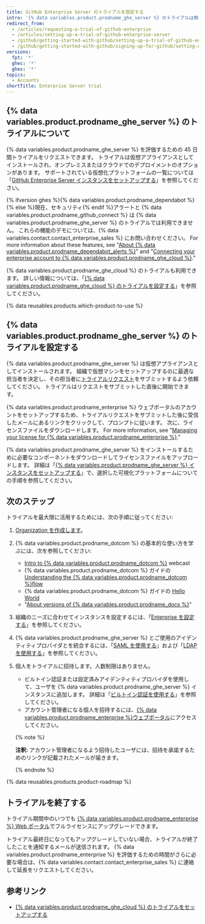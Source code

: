```yaml
---
title: GitHub Enterprise Server のトライアルを設定する
intro: '{% data variables.product.prodname_ghe_server %} のトライアルは無料でできます。'
redirect_from:
  - /articles/requesting-a-trial-of-github-enterprise
  - /articles/setting-up-a-trial-of-github-enterprise-server
  - /github/getting-started-with-github/setting-up-a-trial-of-github-enterprise-server
  - /github/getting-started-with-github/signing-up-for-github/setting-up-a-trial-of-github-enterprise-server
versions:
  fpt: '*'
  ghec: '*'
  ghes: '*'
topics:
  - Accounts
shortTitle: Enterprise Server trial
---
```


## {% data variables.product.prodname_ghe_server %} のトライアルについて

{% data variables.product.prodname_ghe_server %} を評価するための 45 日間トライアルをリクエストできます。 トライアルは仮想アプライアンスとしてインストールされ、オンプレミスまたはクラウドでのデプロイメントのオプションがあります。 サポートされている仮想化プラットフォームの一覧については「[GitHub Enterprise Server インスタンスをセットアップする](/enterprise-server@latest/admin/installation/setting-up-a-github-enterprise-server-instance)」を参照してください。

{% ifversion ghes %}{% data variables.product.prodname_dependabot %}{% else %}現在、セキュリティ{% endif %}アラートと {% data variables.product.prodname_github_connect %} は {% data variables.product.prodname_ghe_server %} のトライアルでは利用できません。 これらの機能のデモについては、{% data variables.contact.contact_enterprise_sales %} にお問い合わせください。 For more information about these features, see "[About {% data variables.product.prodname_dependabot_alerts %}](/github/managing-security-vulnerabilities/about-alerts-for-vulnerable-dependencies)" and "[Connecting your enterprise account to {% data variables.product.prodname_ghe_cloud %}](/enterprise-server@latest/admin/configuration/managing-connections-between-your-enterprise-accounts/connecting-your-enterprise-account-to-github-enterprise-cloud)."

{% data variables.product.prodname_ghe_cloud %} のトライアルも利用できます。 詳しい情報については、「[{% data variables.product.prodname_ghe_cloud %} のトライアルを設定する](/articles/setting-up-a-trial-of-github-enterprise-cloud)」を参照してください。

{% data reusables.products.which-product-to-use %}

## {% data variables.product.prodname_ghe_server %} のトライアルを設定する

{% data variables.product.prodname_ghe_server %} は仮想アプライアンスとしてインストールされます。 組織で仮想マシンをセットアップするのに最適な担当者を決定し、その担当者に[トライアルリクエスト](https://enterprise.github.com/trial)をサブミットするよう依頼してください。 トライアルはリクエストをサブミットした直後に開始できます。

{% data variables.product.prodname_enterprise %} ウェブポータルのアカウントをセットアップするため、トライアルリクエストをサブミットした後に受信したメールにあるリンクをクリックして、プロンプトに従います。 次に、ライセンスファイルをダウンロードします。 For more information, see "[Managing your license for {% data variables.product.prodname_enterprise %}](/enterprise-server@latest/billing/managing-your-license-for-github-enterprise)."

{% data variables.product.prodname_ghe_server %} をインストールするために必要なコンポーネントをダウンロードしてライセンスファイルをアップロードします。 詳細は「[{% data variables.product.prodname_ghe_server %} インスタンスをセットアップする](/enterprise-server@latest/admin/installation/setting-up-a-github-enterprise-server-instance)」で、選択した可視化プラットフォームについての手順を参照してください。

## 次のステップ

トライアルを最大限に活用するためには、次の手順に従ってください:

1. [Organization を作成します](/enterprise-server@latest/admin/user-management/creating-organizations)。
2. {% data variables.product.prodname_dotcom %} の基本的な使い方を学ぶには、次を参照してください:
   - [Intro to {% data variables.product.prodname_dotcom %}](https://resources.github.com/devops/methodology/maximizing-devops-roi/) webcast
   - {% data variables.product.prodname_dotcom %} ガイドの [Understanding the {% data variables.product.prodname_dotcom %}flow](https://guides.github.com/introduction/flow/)
   - {% data variables.product.prodname_dotcom %} ガイドの [Hello World](https://guides.github.com/activities/hello-world/)
   - "[About versions of {% data variables.product.prodname_docs %}](/get-started/learning-about-github/about-versions-of-github-docs)"
3. 組織のニーズに合わせてインスタンスを設定するには、「[Enterprise を設定する](/enterprise-server@latest/admin/configuration/configuring-your-enterprise)」を参照してください。
4. {% data variables.product.prodname_ghe_server %} とご使用のアイデンティティプロバイダとを統合するには、「[SAML を使用する](/enterprise-server@latest/admin/user-management/using-saml)」および「[LDAP を使用する](/enterprise-server@latest/admin/authentication/using-ldap)」を参照してください。
5. 個人をトライアルに招待します。人数制限はありません。
   - ビルトイン認証または設定済みアイデンティティプロバイダを使用して、ユーザを {% data variables.product.prodname_ghe_server %} インスタンスに追加します。 詳細は「[ビルトイン認証を使用する](/enterprise-server@latest/admin/user-management/using-built-in-authentication)」を参照してください。
   - アカウント管理者になる個人を招待するには、[{% data variables.product.prodname_enterprise %}ウェブポータル](https://enterprise.github.com/login)にアクセスしてください。

    {% note %}

    **注釈:** アカウント管理者になるよう招待したユーザには、招待を承諾するためのリンクが記載されたメールが届きます。

    {% endnote %}

{% data reusables.products.product-roadmap %}

## トライアルを終了する

トライアル期間中のいつでも [{% data variables.product.prodname_enterprise %} Web ポータル](https://enterprise.github.com/login)でフルライセンスにアップグレードできます。

トライアル最終日になってもアップグレードしていない場合、トライアルが終了したことを通知するメールが送信されます。 {% data variables.product.prodname_enterprise %} を評価するための時間がさらに必要な場合は、{% data variables.contact.contact_enterprise_sales %} に連絡して延長をリクエストしてください。

## 参考リンク

- [{% data variables.product.prodname_ghe_cloud %} のトライアルをセットアップする](/get-started/signing-up-for-github/setting-up-a-trial-of-github-enterprise-cloud)
